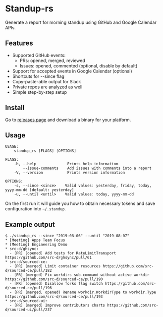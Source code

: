 # Standup-rs

Generate a report for morning standup using GitHub and Google Calendar APIs.

## Features

- Supported GitHub events:
    - PRs: opened, merged, reviewed
    - Issues: opened, commented (optional, disable by default)
- Support for accepted events in Google Calendar (optional)
- Shortcuts for --since flag
- Copy-paste-able output for Slack
- Private repos are analyzed as well
- Simple step-by-step setup

## Install

Go to [releases page](https://github.com/smacker/standup-rs/releases) and download a binary for your platform.

## Usage

```
USAGE:
    standup_rs [FLAGS] [OPTIONS]

FLAGS:
    -h, --help              Prints help information
        --issue-comments    Add issues with comments into a report
    -V, --version           Prints version information

OPTIONS:
    -s, --since <since>    Valid values: yesterday, friday, today, yyyy-mm-dd [default: yesterday]
    -u, --until <until>    Valid values: today, yyyy-mm-dd
```

On the first run it will guide you how to obtain necessary tokens and save configuration into `~/.standup`.

## Example output

```
$ ./standup_rs --since "2019-08-06" --until "2019-08-07"
* [Meeting] Apps Team Focus
* [Meeting] Engineering Demo
* src-d/ghsync:
  - [PR] (opened) Add tests for RateLimitTransport https://github.com/src-d/ghsync/pull/61
* src-d/sourced-ce:
  - [PR] (merged) Limit container resources https://github.com/src-d/sourced-ce/pull/182
  - [PR] (merged) Fix workdirs sub-command without active workdir https://github.com/src-d/sourced-ce/pull/190
  - [PR] (opened) Disallow forks flag switch https://github.com/src-d/sourced-ce/pull/196
  - [PR] (merged, opened) Rename workdir.WorkdirType to workdir.Type https://github.com/src-d/sourced-ce/pull/193
* src-d/sourced-ui:
  - [PR] (merged) Improve contributors charts https://github.com/src-d/sourced-ui/pull/237
```
